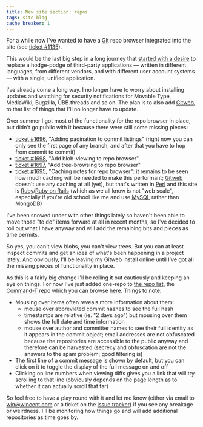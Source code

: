 ```yaml
---
title: New site section: repos
tags: site blog
cache_breaker: 1
---
```


For a while now I've wanted to have a [Git](/wiki/Git) repo browser integrated into the site (see [ticket \#1135](/issues/1135)).

This would be the last big step in a long journey that [started with a desire](http://www.wincent.com/a/about/wincent/weblog/archives/2008/02/the_joy_of_dele.php) to replace a hodge-podge of third-party applications — written in different languages, from different vendors, and with different user account systems — with a single, unified application.

I've already come a long way. I no longer have to worry about installing updates and watching for security notifications for Movable Type, MediaWiki, Bugzilla, UBB.threads and so on. The plan is to also add [Gitweb](/wiki/Gitweb), to that list of things that I'll no longer have to update.

Over summer I got most of the functionality for the repo browser in place, but didn't go public with it because there were still some missing pieces:

-   [ticket \#1696](/issues/1696), "Adding pagination to commit listings" (right now you can only see the first page of any branch, and after that you have to hop from commit to commit)
-   [ticket \#1698](/issues/1698), "Add blob-viewing to repo browser"
-   [ticket \#1697](/issues/1697), "Add tree-browsing to repo browser"
-   [ticket \#1695](/issues/1695), "Caching notes for repo browser": it remains to be seen how much caching will be needed to make this performant; [Gitweb](/wiki/Gitweb) doesn't use any caching at all (yet), but that's written in [Perl](/wiki/Perl) and this site is [Ruby](/wiki/Ruby)/[Ruby on Rails](/wiki/Ruby_on_Rails) (which as we all know is not "web scale", especially if you're old school like me and use [MySQL](/wiki/MySQL) rather than MongoDB)

I've been snowed under with other things lately so haven't been able to move those "to do" items forward at all in recent months, so I've decided to roll out what I have anyway and will add the remaining bits and pieces as time permits.

So yes, you can't view blobs, you can't view trees. But you can at least inspect commits and get an idea of what's been happening in a project lately. And obviously, I'll be leaving my Gitweb install online until I've got all the missing pieces of functionality in place.

As this is a fairly big change I'll be rolling it out cautiously and keeping an eye on things. For now I've just added one-repo to [the repo list](/repos), the [Command-T](/wiki/Command-T) repo which you can browse [here](/repos/command-t). Things to note:

-   Mousing over items often reveals more information about them:
    -   mouse over abbreviated commit hashes to see the full hash
    -   timestamps are relative (ie. "2 days ago") but mousing over them shows the full date and time information
    -   mouse over author and committer names to see their full identity as it appears in the commit object; email addresses are not obfuscated because the repositories are accessible to the public anyway and therefore can be harvested (secrecy and obfuscation are not the answers to the spam problem; good filtering is)
-   The first line of a commit message is shown by default, but you can click on it to toggle the display of the full message on and off
-   Clicking on line numbers when viewing diffs gives you a link that will try scrolling to that line (obviously depends on the page length as to whether it can actually scroll that far)

So feel free to have a play round with it and let me know (either via email to <win@wincent.com> or a ticket on the [issue tracker](/wiki/issue_tracker)) if you see any breakage or weirdness. I'll be monitoring how things go and will add additional repositories as time goes by.
